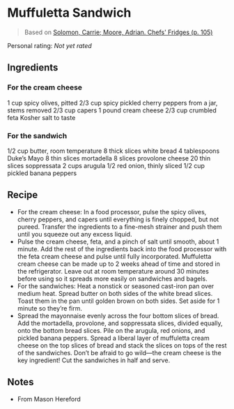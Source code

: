 # Muffuletta Sandwich

> Based on [Solomon, Carrie; Moore, Adrian. Chefs' Fridges (p. 105)](https://www.amazon.com/Chefs-Fridges-World-Renowned-Cooks-Reveal-ebook/dp/B07WNHWXJF)

<!-- {cts} rating=0; (User can specify rating on scale of 1-5) -->

Personal rating: *Not yet rated*

<!-- {cte} -->

<!-- {cts} name_image=None; (User can specify image name) -->

<!-- TODO: Capture image -->

<!-- {cte} -->

## Ingredients

### For the cream cheese

1 cup spicy olives, pitted
2/3 cup spicy pickled cherry peppers from a jar, stems removed
2/3 cup capers
1 pound cream cheese
2/3 cup crumbled feta
Kosher salt to taste

### For the sandwich

1/2 cup butter, room temperature
8 thick slices white bread
4 tablespoons Duke’s Mayo
8 thin slices mortadella
8 slices provolone cheese
20 thin slices soppressata
2 cups arugula
1/2 red onion, thinly sliced
1/2 cup pickled banana peppers

## Recipe

- For the cream cheese: In a food processor, pulse the spicy olives, cherry peppers, and capers until everything is finely chopped, but not pureed. Transfer the ingredients to a fine-mesh strainer and push them until you squeeze out any excess liquid.
- Pulse the cream cheese, feta, and a pinch of salt until smooth, about 1 minute. Add the rest of the ingredients back into the food processor with the feta cream cheese and pulse until fully incorporated. Muffuletta cream cheese can be made up to 2 weeks ahead of time and stored in the refrigerator. Leave out at room temperature around 30 minutes before using so it spreads more easily on sandwiches and bagels.
- For the sandwiches: Heat a nonstick or seasoned cast-iron pan over medium heat. Spread butter on both sides of the white bread slices. Toast them in the pan until golden brown on both sides. Set aside for 1 minute so they’re firm.
- Spread the mayonnaise evenly across the four bottom slices of bread. Add the mortadella, provolone, and soppressata slices, divided equally, onto the bottom bread slices. Pile on the arugula, red onions, and pickled banana peppers. Spread a liberal layer of muffuletta cream cheese on the top slices of bread and stack the slices on tops of the rest of the sandwiches. Don’t be afraid to go wild—the cream cheese is the key ingredient! Cut the sandwiches in half and serve.

## Notes

- From Mason Hereford
